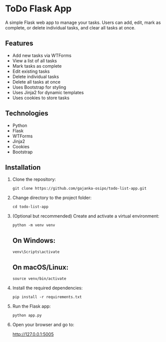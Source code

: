 # ToDo Flask App

A simple Flask web app to manage your tasks. Users can add, edit, mark as complete, or delete individual tasks, and clear all tasks at once.

## Features

- Add new tasks via WTForms
- View a list of all tasks
- Mark tasks as complete
- Edit existing tasks
- Delete individual tasks
- Delete all tasks at once
- Uses Bootstrap for styling
- Uses Jinja2 for dynamic templates
- Uses cookies to store tasks

## Technologies

- Python
- Flask
- WTForms
- Jinja2
- Cookies
- Bootstrap

## Installation

1. Clone the repository:

   `git clone https://github.com/gajanka-osipo/todo-list-app.git`

2. Change directory to the project folder:

   `cd todo-list-app`

3. (Optional but recommended) Create and activate a virtual environment:

   `python -m venv venv`
   ## On Windows:
   `venv\Scripts\activate`
   ## On macOS/Linux:
   `source venv/bin/activate`

4. Install the required dependencies:

   `pip install -r requirements.txt`


5. Run the Flask app:

   `python app.py`

6. Open your browser and go to:

   http://127.0.0.1:5005
